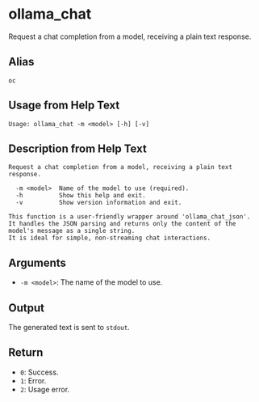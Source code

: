 # ollama_chat

Request a chat completion from a model, receiving a plain text response.

## Alias

`oc`

## Usage from Help Text
```
Usage: ollama_chat -m <model> [-h] [-v]
```

## Description from Help Text
```
Request a chat completion from a model, receiving a plain text response.

  -m <model>  Name of the model to use (required).
  -h          Show this help and exit.
  -v          Show version information and exit.

This function is a user-friendly wrapper around 'ollama_chat_json'.
It handles the JSON parsing and returns only the content of the model's message as a single string.
It is ideal for simple, non-streaming chat interactions.
```

## Arguments
* `-m <model>`: The name of the model to use.

## Output
The generated text is sent to `stdout`.

## Return
* `0`: Success.
* `1`: Error.
* `2`: Usage error.
